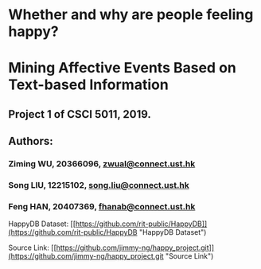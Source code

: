 # Whether and why are people feeling happy? 
# Mining Affective Events Based on Text-based Information
## Project 1 of CSCI 5011, 2019.
## Authors: 
### Ziming WU,	 20366096,     zwual@connect.ust.hk 
### Song LIU, 	12215102,     song.liu@connect.ust.hk
### Feng HAN,	20407369,     fhanab@connect.ust.hk

HappyDB Dataset: [[https://github.com/rit-public/HappyDB]](https://github.com/rit-public/HappyDB "HappyDB Dataset")

Source Link: [[https://github.com/jimmy-ng/happy_project.git]](https://github.com/jimmy-ng/happy_project.git "Source Link")
